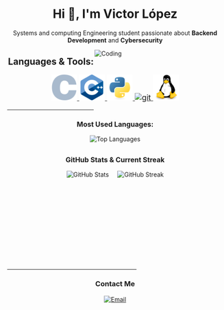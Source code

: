 <h1 align="center">Hi 👋, I'm Victor López</h1>

<p align="center">
  Systems and computing Engineering student passionate about <b>Backend Development</b> and <b>Cybersecurity</b>
</p>

<img align="right" alt="Coding" width="300" src="https://i.pinimg.com/originals/81/17/8b/81178b47a8598f0c81c4799f2cdd4057.gif">

<h2 align="center">Languages & Tools:</h2>
<p align="center" style="font-size:18px;">
  <a href="https://www.w3schools.com/c/" target="_blank" rel="noreferrer">
    <img src="https://raw.githubusercontent.com/devicons/devicon/master/icons/c/c-original.svg" alt="c" width="60" height="60"/>
  </a>
  <a href="https://www.w3schools.com/cpp/" target="_blank" rel="noreferrer">
    <img src="https://raw.githubusercontent.com/devicons/devicon/master/icons/cplusplus/cplusplus-original.svg" alt="cplusplus" width="60" height="60"/>
  </a>
  <a href="https://www.python.org/" target="_blank" rel="noreferrer">
    <img src="https://raw.githubusercontent.com/devicons/devicon/master/icons/python/python-original.svg" alt="python" width="60" height="60"/>
  </a>
  <a href="https://git-scm.com/" target="_blank" rel="noreferrer">
    <img src="https://www.vectorlogo.zone/logos/git-scm/git-scm-icon.svg" alt="git" width="60" height="60"/>
  </a>
  <a href="https://www.linux.org/" target="_blank" rel="noreferrer">
    <img src="https://raw.githubusercontent.com/devicons/devicon/master/icons/linux/linux-original.svg" alt="linux" width="60" height="60"/>
  </a>
</p>

<hr width="40%">

<h3 align="center" style="font-size:16px;">Most Used Languages:</h3>
<div align="center" style="margin-bottom: 30px;">
  <img src="https://github-readme-stats.vercel.app/api/top-langs?username=VictorManuelLopezHenao&show_icons=true&theme=dark&locale=en&layout=compact" alt="Top Languages" width="350"/>
</div>

<h3 align="center" style="font-size:16px;">GitHub Stats & Current Streak</h3>
<div align="center" style="display: flex; justify-content: center; gap: 20px; margin-bottom: 30px;">
  <!-- GitHub Stats (ajustado al mismo alto que Streak) -->
  <img src="https://github-readme-stats.vercel.app/api?username=VictorManuelLopezHenao&show_icons=true&theme=dark&locale=en" alt="GitHub Stats" style="height: 200px; width:auto;" />
  <!-- Current Streak -->
  <img src="https://github-readme-streak-stats.herokuapp.com/?user=VictorManuelLopezHenao&theme=dark" alt="GitHub Streak" style="height: 200px; width:auto;" />
</div>

<hr width="60%">

<h3 align="center">Contact Me</h3>
<p align="center">
  <a href="mailto:v.lopez9@utp.edu.co">
    <img align="center" src="https://raw.githubusercontent.com/rahuldkjain/github-profile-readme-generator/master/src/images/icons/Social/email.svg" alt="Email" height="40" width="50" />
  </a>
</p>
